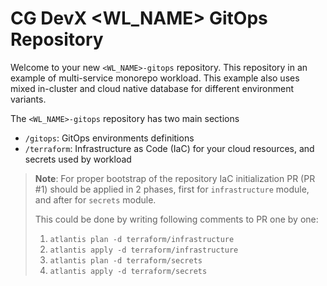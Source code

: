 # CG DevX <WL_NAME> GitOps Repository

Welcome to your new `<WL_NAME>-gitops` repository.
This repository in an example of multi-service monorepo workload. This example also uses mixed in-cluster and cloud
native database for different environment variants.

The `<WL_NAME>-gitops` repository has two main sections

- `/gitops`: GitOps environments definitions
- `/terraform`: Infrastructure as Code (IaC) for your cloud resources, and secrets used by workload

> **Note**: For proper bootstrap of the repository IaC initialization PR (PR #1) should be applied in 2 phases, first
> for `infrastructure` module, and after for `secrets` module.
>
> This could be done by writing following comments to PR one by one:
>
> 1. `atlantis plan -d terraform/infrastructure`
> 2. `atlantis apply -d terraform/infrastructure`
> 3. `atlantis plan -d terraform/secrets`
> 4. `atlantis apply -d terraform/secrets`
